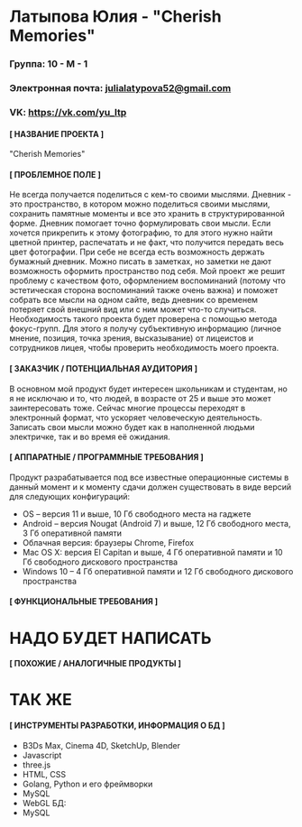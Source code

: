 # **Латыпова Юлия - "Cherish Memories"**
###  **Группа: 10 - М - 1**
### **Электронная почта: julialatypova52@gmail.com**
### **VK: https://vk.com/yu_ltp**
#### **[ НАЗВАНИЕ ПРОЕКТА ]**
"Cherish Memories"
#### **[ ПРОБЛЕМНОЕ ПОЛЕ ]**
Не всегда получается поделиться с кем-то своими мыслями. Дневник - это пространство, в котором можно поделиться своими мыслями, сохранить памятные моменты и все это хранить в структурированной форме. Дневник помогает точно формулировать свои мысли. Если хочется прикрепить к этому фотографию, то для этого нужно найти цветной принтер, распечатать и не факт, что получится передать весь цвет фотографии. При себе не всегда есть возможность держать бумажный дневник. Можно писать в заметках, но заметки не дают возможность оформить пространство под себя. Мой проект же решит проблему с качеством фото, оформлением воспоминаний (потому что эстетическая сторона воспоминаний также очень важна) и поможет собрать все мысли на одном сайте, ведь дневник со временем потеряет свой внешний вид или с ним может что-то случиться. Необходимость такого проекта будет проверена с помощью метода фокус-групп. Для этого я получу субъективную информацию (личное мнение, позиция, точка зрения, высказывание) от лицеистов и сотрудников лицея, чтобы проверить необходимость моего проекта.
#### **[ ЗАКАЗЧИК / ПОТЕНЦИАЛЬНАЯ АУДИТОРИЯ ]**
В основном мой продукт будет интересен школьникам и студентам, но я не исключаю и то, что людей, в возрасте от 25 и выше это может заинтересовать тоже. Сейчас многие процессы переходят в электронный формат, что ускоряет человеческую деятельность. Записать свои мысли можно будет как в наполненной людьми электричке, так и во время её ожидания.
#### **[ АППАРАТНЫЕ / ПРОГРАММНЫЕ ТРЕБОВАНИЯ ]**
Продукт разрабатывается под все известные операционные системы в данный момент и к моменту сдачи должен существовать в виде версий для следующих конфигураций:
- OS – версия 11 и выше, 10 Гб свободного места на гаджете
- Android – версия Nougat (Android 7) и выше, 12 Гб свободного места, 3 Гб оперативной памяти
- Облачная версия: браузеры Chrome, Firefox
- Mac OS X: версия El Capitan и выше, 4 Гб оперативной памяти и 10 Гб свободного дискового пространства
- Windows 10 – 4 Гб оперативной памяти и 12 Гб свободного дискового пространства
#### **[ ФУНКЦИОНАЛЬНЫЕ ТРЕБОВАНИЯ ]**
# НАДО БУДЕТ НАПИСАТЬ
#### **[ ПОХОЖИЕ / АНАЛОГИЧНЫЕ ПРОДУКТЫ ]**
# ТАК ЖЕ
#### **[ ИНСТРУМЕНТЫ РАЗРАБОТКИ, ИНФОРМАЦИЯ О БД ]**
- B3Ds Max, Cinema 4D, SketchUp, Blender
- Javascript
- three.js
- HTML, CSS 
- Golang, Python и его фреймворки
- MySQL
- WebGL
БД:
- MySQL 
